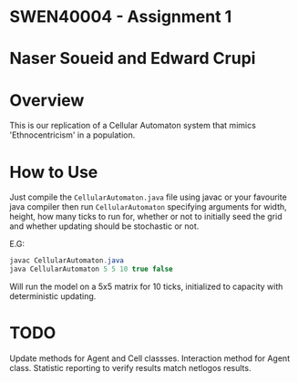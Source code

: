 # SWEN40004 - Assignment 1
# Naser Soueid and Edward Crupi

# Overview
This is our replication of a Cellular Automaton system that mimics 'Ethnocentricism' in a population.

# How to Use
Just compile the `CellularAutomaton.java` file using javac or your favourite java compiler then run `CellularAutomaton` specifying arguments for width, height, how many ticks to run for, whether or not to initially seed the grid and whether updating should be stochastic or not.

E.G:

```java
javac CellularAutomaton.java
java CellularAutomaton 5 5 10 true false
```
Will run the model on a 5x5 matrix for 10 ticks, initialized to capacity with deterministic updating. 

# TODO
Update methods for Agent and Cell classses. Interaction method for Agent class. Statistic reporting to verify results match netlogos results.
